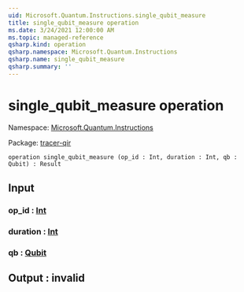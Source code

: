 ```yaml
---
uid: Microsoft.Quantum.Instructions.single_qubit_measure
title: single_qubit_measure operation
ms.date: 3/24/2021 12:00:00 AM
ms.topic: managed-reference
qsharp.kind: operation
qsharp.namespace: Microsoft.Quantum.Instructions
qsharp.name: single_qubit_measure
qsharp.summary: ''
---
```


# single_qubit_measure operation

Namespace: [Microsoft.Quantum.Instructions](xref:Microsoft.Quantum.Instructions)

Package: [tracer-qir](https://nuget.org/packages/tracer-qir)




```qsharp
operation single_qubit_measure (op_id : Int, duration : Int, qb : Qubit) : Result
```


## Input

### op_id : [Int](xref:microsoft.quantum.lang-ref.int)




### duration : [Int](xref:microsoft.quantum.lang-ref.int)




### qb : [Qubit](xref:microsoft.quantum.lang-ref.qubit)





## Output : __invalid<Result>__

